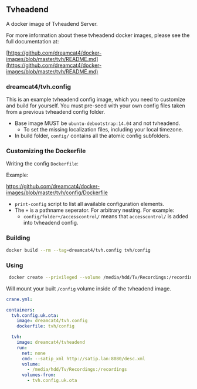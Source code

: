 ## Tvheadend

A docker image of Tvheadend Server.

For more information about these tvheadend docker images, please see the full documentation at:

[https://github.com/dreamcat4/docker-images/blob/master/tvh/README.md](https://github.com/dreamcat4/docker-images/blob/master/tvh/README.md)

### dreamcat4/tvh.config

This is an example tvheadend config image, which you need to customize and build for yourself. You must pre-seed with your own config files taken from a previous tvheadend config folder.

* Base image MUST be `ubuntu-debootstrap:14.04` and not tvheadend.
  * To set the missing localization files, including your local timezone.
* In build folder, `config/` contains all the atomic config subfolders.

### Customizing the Dockerfile

Writing the config `Dockerfile`:

Example:

https://github.com/dreamcat4/docker-images/blob/master/tvh/config/Dockerfile

* `print-config` script to list all available configuration elements.
* The `+` is a pathname seperator. For arbitrary nesting. For example:
  * `config/folder+/accesscontrol/` means that `accesscontrol/` is added into tvheadend config.

### Building

```sh
docker build --rm --tag=dreamcat4/tvh.config tvh/config
```

### Using

```sh
 docker create --privileged --volume /media/hdd/Tv/Recordings:/recordings --volumes-from tvh.config.uk.ota --name tvh dreamcat4/tvheadend --satip_xml http://satip.lan:8080/desc.xml
```

Will mount your built `/config` volume inside of the tvheadend image.

```yaml
crane.yml:

containers:
  tvh.config.uk.ota:
    image: dreamcat4/tvh.config
    dockerfile: tvh/config

  tvh:
    image: dreamcat4/tvheadend
    run:
      net: none
      cmd: --satip_xml http://satip.lan:8080/desc.xml
      volume:
        - /media/hdd/Tv/Recordings:/recordings
      volumes-from:
        - tvh.config.uk.ota
```




